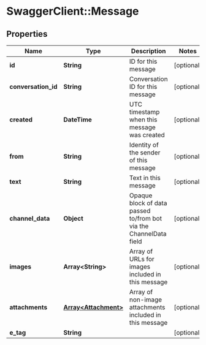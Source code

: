 # SwaggerClient::Message

## Properties
Name | Type | Description | Notes
------------ | ------------- | ------------- | -------------
**id** | **String** | ID for this message | [optional] 
**conversation_id** | **String** | Conversation ID for this message | [optional] 
**created** | **DateTime** | UTC timestamp when this message was created | [optional] 
**from** | **String** | Identity of the sender of this message | [optional] 
**text** | **String** | Text in this message | [optional] 
**channel_data** | **Object** | Opaque block of data passed to/from bot via the ChannelData field | [optional] 
**images** | **Array&lt;String&gt;** | Array of URLs for images included in this message | [optional] 
**attachments** | [**Array&lt;Attachment&gt;**](Attachment.md) | Array of non-image attachments included in this message | [optional] 
**e_tag** | **String** |  | [optional] 


